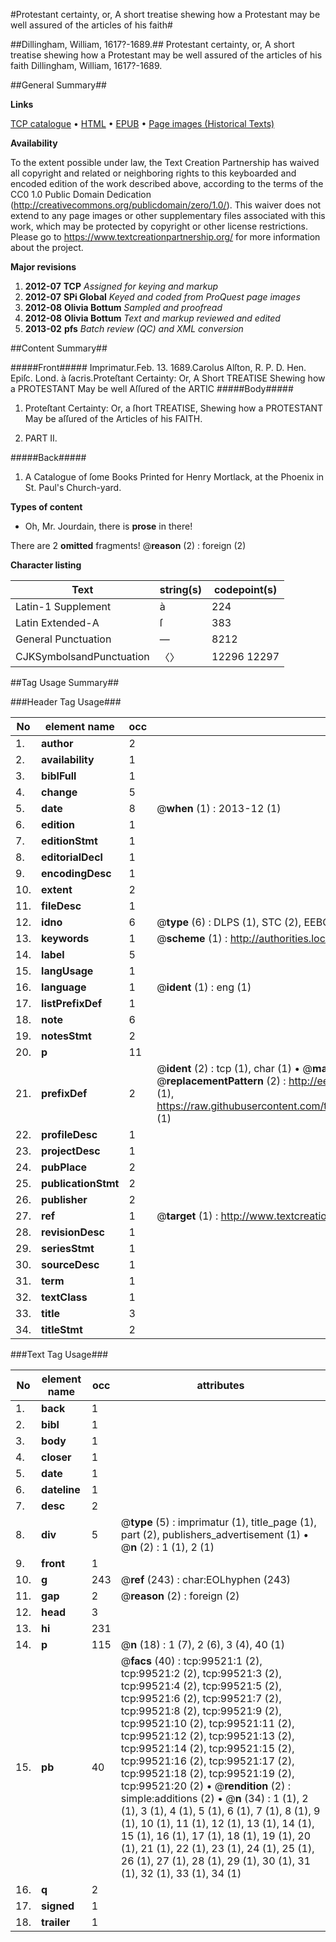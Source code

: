 #Protestant certainty, or, A short treatise shewing how a Protestant may be well assured of the articles of his faith#

##Dillingham, William, 1617?-1689.##
Protestant certainty, or, A short treatise shewing how a Protestant may be well assured of the articles of his faith
Dillingham, William, 1617?-1689.

##General Summary##

**Links**

[TCP catalogue](http://www.ota.ox.ac.uk/tcp/)  • 
[HTML](http://tei.it.ox.ac.uk/tcp/Texts-HTML/free/A36/A36018.html)  • 
[EPUB](http://tei.it.ox.ac.uk/tcp/Texts-EPUB/free/A36/A36018.epub) • 
[Page images (Historical Texts)](https://historicaltexts.jisc.ac.uk/eebo-13429941e)

**Availability**

To the extent possible under law, the Text Creation Partnership has waived all copyright and related or neighboring rights to this keyboarded and encoded edition of the work described above, according to the terms of the CC0 1.0 Public Domain Dedication (http://creativecommons.org/publicdomain/zero/1.0/). This waiver does not extend to any page images or other supplementary files associated with this work, which may be protected by copyright or other license restrictions. Please go to https://www.textcreationpartnership.org/ for more information about the project.

**Major revisions**

1. __2012-07__ __TCP__ *Assigned for keying and markup*
1. __2012-07__ __SPi Global__ *Keyed and coded from ProQuest page images*
1. __2012-08__ __Olivia Bottum__ *Sampled and proofread*
1. __2012-08__ __Olivia Bottum__ *Text and markup reviewed and edited*
1. __2013-02__ __pfs__ *Batch review (QC) and XML conversion*

##Content Summary##

#####Front#####
Imprimatur.Feb. 13. 1689.Carolus Alſton, R. P. D. Hen. Epiſc. Lond. à ſacris.Proteſtant Certainty: Or, A Short TREATISE Shewing how a PROTESTANT May be well Aſſured of the ARTIC
#####Body#####

1. Proteſtant Certainty: Or, a ſhort TREATISE, Shewing how a PROTESTANT May be aſſured of the Articles of his FAITH.

1. PART II.

#####Back#####

1. A Catalogue of ſome Books Printed for Henry Mortlack, at the Phoenix in St. Paul's Church-yard.

**Types of content**

  * Oh, Mr. Jourdain, there is **prose** in there!

There are 2 **omitted** fragments! 
 @__reason__ (2) : foreign (2)

**Character listing**


|Text|string(s)|codepoint(s)|
|---|---|---|
|Latin-1 Supplement|à|224|
|Latin Extended-A|ſ|383|
|General Punctuation|—|8212|
|CJKSymbolsandPunctuation|〈〉|12296 12297|

##Tag Usage Summary##

###Header Tag Usage###

|No|element name|occ|attributes|
|---|---|---|---|
|1.|__author__|2||
|2.|__availability__|1||
|3.|__biblFull__|1||
|4.|__change__|5||
|5.|__date__|8| @__when__ (1) : 2013-12 (1)|
|6.|__edition__|1||
|7.|__editionStmt__|1||
|8.|__editorialDecl__|1||
|9.|__encodingDesc__|1||
|10.|__extent__|2||
|11.|__fileDesc__|1||
|12.|__idno__|6| @__type__ (6) : DLPS (1), STC (2), EEBO-CITATION (1), OCLC (1), VID (1)|
|13.|__keywords__|1| @__scheme__ (1) : http://authorities.loc.gov/ (1)|
|14.|__label__|5||
|15.|__langUsage__|1||
|16.|__language__|1| @__ident__ (1) : eng (1)|
|17.|__listPrefixDef__|1||
|18.|__note__|6||
|19.|__notesStmt__|2||
|20.|__p__|11||
|21.|__prefixDef__|2| @__ident__ (2) : tcp (1), char (1)  •  @__matchPattern__ (2) : ([0-9\-]+):([0-9IVX]+) (1), (.+) (1)  •  @__replacementPattern__ (2) : http://eebo.chadwyck.com/downloadtiff?vid=$1&page=$2 (1), https://raw.githubusercontent.com/textcreationpartnership/Texts/master/tcpchars.xml#$1 (1)|
|22.|__profileDesc__|1||
|23.|__projectDesc__|1||
|24.|__pubPlace__|2||
|25.|__publicationStmt__|2||
|26.|__publisher__|2||
|27.|__ref__|1| @__target__ (1) : http://www.textcreationpartnership.org/docs/. (1)|
|28.|__revisionDesc__|1||
|29.|__seriesStmt__|1||
|30.|__sourceDesc__|1||
|31.|__term__|1||
|32.|__textClass__|1||
|33.|__title__|3||
|34.|__titleStmt__|2||


###Text Tag Usage###

|No|element name|occ|attributes|
|---|---|---|---|
|1.|__back__|1||
|2.|__bibl__|1||
|3.|__body__|1||
|4.|__closer__|1||
|5.|__date__|1||
|6.|__dateline__|1||
|7.|__desc__|2||
|8.|__div__|5| @__type__ (5) : imprimatur (1), title_page (1), part (2), publishers_advertisement (1)  •  @__n__ (2) : 1 (1), 2 (1)|
|9.|__front__|1||
|10.|__g__|243| @__ref__ (243) : char:EOLhyphen (243)|
|11.|__gap__|2| @__reason__ (2) : foreign (2)|
|12.|__head__|3||
|13.|__hi__|231||
|14.|__p__|115| @__n__ (18) : 1 (7), 2 (6), 3 (4), 40 (1)|
|15.|__pb__|40| @__facs__ (40) : tcp:99521:1 (2), tcp:99521:2 (2), tcp:99521:3 (2), tcp:99521:4 (2), tcp:99521:5 (2), tcp:99521:6 (2), tcp:99521:7 (2), tcp:99521:8 (2), tcp:99521:9 (2), tcp:99521:10 (2), tcp:99521:11 (2), tcp:99521:12 (2), tcp:99521:13 (2), tcp:99521:14 (2), tcp:99521:15 (2), tcp:99521:16 (2), tcp:99521:17 (2), tcp:99521:18 (2), tcp:99521:19 (2), tcp:99521:20 (2)  •  @__rendition__ (2) : simple:additions (2)  •  @__n__ (34) : 1 (1), 2 (1), 3 (1), 4 (1), 5 (1), 6 (1), 7 (1), 8 (1), 9 (1), 10 (1), 11 (1), 12 (1), 13 (1), 14 (1), 15 (1), 16 (1), 17 (1), 18 (1), 19 (1), 20 (1), 21 (1), 22 (1), 23 (1), 24 (1), 25 (1), 26 (1), 27 (1), 28 (1), 29 (1), 30 (1), 31 (1), 32 (1), 33 (1), 34 (1)|
|16.|__q__|2||
|17.|__signed__|1||
|18.|__trailer__|1||
